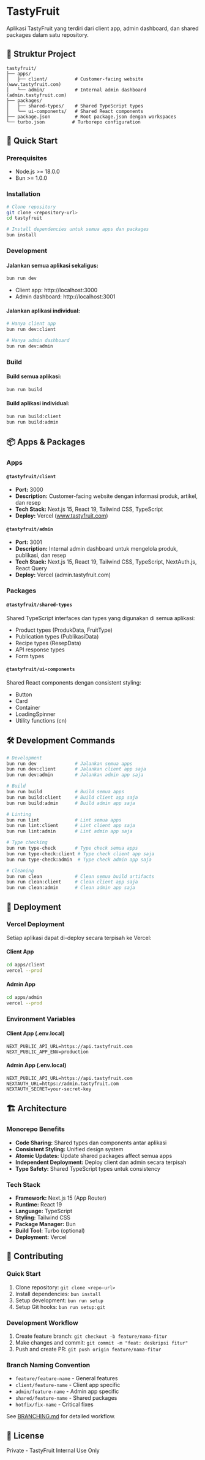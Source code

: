 # TastyFruit

Aplikasi TastyFruit yang terdiri dari client app, admin dashboard, dan shared packages dalam satu repository.

## 📁 Struktur Project

```
tastyfruit/
├── apps/
│   ├── client/          # Customer-facing website (www.tastyfruit.com)
│   └── admin/           # Internal admin dashboard (admin.tastyfruit.com)
├── packages/
│   ├── shared-types/    # Shared TypeScript types
│   └── ui-components/   # Shared React components
├── package.json         # Root package.json dengan workspaces
└── turbo.json          # Turborepo configuration
```

## 🚀 Quick Start

### Prerequisites

- Node.js >= 18.0.0
- Bun >= 1.0.0

### Installation

```bash
# Clone repository
git clone <repository-url>
cd tastyfruit

# Install dependencies untuk semua apps dan packages
bun install
```

### Development

#### Jalankan semua aplikasi sekaligus:

```bash
bun run dev
```

- Client app: http://localhost:3000
- Admin dashboard: http://localhost:3001

#### Jalankan aplikasi individual:

```bash
# Hanya client app
bun run dev:client

# Hanya admin dashboard
bun run dev:admin
```

### Build

#### Build semua aplikasi:

```bash
bun run build
```

#### Build aplikasi individual:

```bash
bun run build:client
bun run build:admin
```

## 📦 Apps & Packages

### Apps

#### `@tastyfruit/client`

- **Port:** 3000
- **Description:** Customer-facing website dengan informasi produk, artikel, dan resep
- **Tech Stack:** Next.js 15, React 19, Tailwind CSS, TypeScript
- **Deploy:** Vercel (www.tastyfruit.com)

#### `@tastyfruit/admin`

- **Port:** 3001
- **Description:** Internal admin dashboard untuk mengelola produk, publikasi, dan resep
- **Tech Stack:** Next.js 15, React 19, Tailwind CSS, TypeScript, NextAuth.js, React Query
- **Deploy:** Vercel (admin.tastyfruit.com)

### Packages

#### `@tastyfruit/shared-types`

Shared TypeScript interfaces dan types yang digunakan di semua aplikasi:

- Product types (ProdukData, FruitType)
- Publication types (PublikasiData)
- Recipe types (ResepData)
- API response types
- Form types

#### `@tastyfruit/ui-components`

Shared React components dengan consistent styling:

- Button
- Card
- Container
- LoadingSpinner
- Utility functions (cn)

## 🛠️ Development Commands

```bash
# Development
bun run dev              # Jalankan semua apps
bun run dev:client       # Jalankan client app saja
bun run dev:admin        # Jalankan admin app saja

# Build
bun run build            # Build semua apps
bun run build:client     # Build client app saja
bun run build:admin      # Build admin app saja

# Linting
bun run lint             # Lint semua apps
bun run lint:client      # Lint client app saja
bun run lint:admin       # Lint admin app saja

# Type checking
bun run type-check       # Type check semua apps
bun run type-check:client # Type check client app saja
bun run type-check:admin  # Type check admin app saja

# Cleaning
bun run clean            # Clean semua build artifacts
bun run clean:client     # Clean client app saja
bun run clean:admin      # Clean admin app saja
```

## 🚀 Deployment

### Vercel Deployment

Setiap aplikasi dapat di-deploy secara terpisah ke Vercel:

#### Client App

```bash
cd apps/client
vercel --prod
```

#### Admin App

```bash
cd apps/admin
vercel --prod
```

### Environment Variables

#### Client App (.env.local)

```env
NEXT_PUBLIC_API_URL=https://api.tastyfruit.com
NEXT_PUBLIC_APP_ENV=production
```

#### Admin App (.env.local)

```env
NEXT_PUBLIC_API_URL=https://api.tastyfruit.com
NEXTAUTH_URL=https://admin.tastyfruit.com
NEXTAUTH_SECRET=your-secret-key
```

## 🏗️ Architecture

### Monorepo Benefits

- **Code Sharing:** Shared types dan components antar aplikasi
- **Consistent Styling:** Unified design system
- **Atomic Updates:** Update shared packages affect semua apps
- **Independent Deployment:** Deploy client dan admin secara terpisah
- **Type Safety:** Shared TypeScript types untuk consistency

### Tech Stack

- **Framework:** Next.js 15 (App Router)
- **Runtime:** React 19
- **Language:** TypeScript
- **Styling:** Tailwind CSS
- **Package Manager:** Bun
- **Build Tool:** Turbo (optional)
- **Deployment:** Vercel

## 📝 Contributing

### Quick Start

1. Clone repository: `git clone <repo-url>`
2. Install dependencies: `bun install`
3. Setup development: `bun run setup`
4. Setup Git hooks: `bun run setup:git`

### Development Workflow

1. Create feature branch: `git checkout -b feature/nama-fitur`
2. Make changes and commit: `git commit -m "feat: deskripsi fitur"`
3. Push and create PR: `git push origin feature/nama-fitur`

### Branch Naming Convention

- `feature/feature-name` - General features
- `client/feature-name` - Client app specific
- `admin/feature-name` - Admin app specific
- `shared/feature-name` - Shared packages
- `hotfix/fix-name` - Critical fixes

See [BRANCHING.md](./BRANCHING.md) for detailed workflow.

## 📄 License

Private - TastyFruit Internal Use Only
